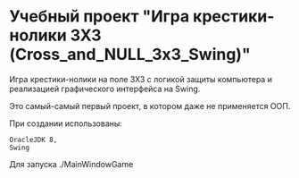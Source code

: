 # Учебный проект "Игра крестики-нолики 3Х3 (Cross_and_NULL_3x3_Swing)"

Игра крестики-нолики на поле 3Х3 с логикой защиты компьютера и реализацией графического интерфейса на Swing.

Это самый-самый первый проект, в котором даже не применяется ООП.

При создании использованы:

    OracleJDK 8,
    Swing

Для запуска  ./MainWindowGame


